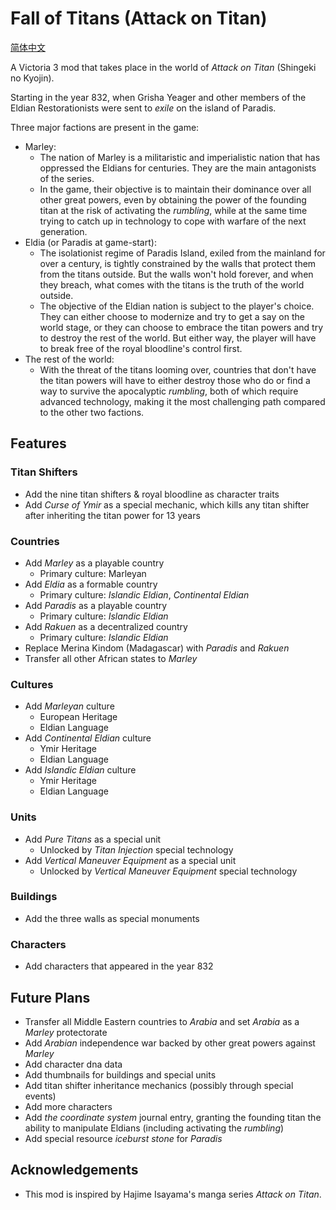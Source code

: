 # Fall of Titans (Attack on Titan)

[简体中文](README_zh-CN.md)

A Victoria 3 mod that takes place in the world of _Attack on Titan_ (Shingeki no Kyojin).

Starting in the year 832, when Grisha Yeager and other members of the Eldian Restorationists were sent to _exile_ on the island of Paradis.

Three major factions are present in the game:
- Marley:
  - The nation of Marley is a militaristic and imperialistic nation that has oppressed the Eldians for centuries. They are the main antagonists of the series.
  - In the game, their objective is to maintain their dominance over all other great powers, even by obtaining the power of the founding titan at the risk of activating the _rumbling_, while at the same time trying to catch up in technology to cope with warfare of the next generation.
- Eldia (or Paradis at game-start):
  - The isolationist regime of Paradis Island, exiled from the mainland for over a century, is tightly constrained by the walls that protect them from the titans outside. But the walls won't hold forever, and when they breach, what comes with the titans is the truth of the world outside.
  - The objective of the Eldian nation is subject to the player's choice. They can either choose to modernize and try to get a say on the world stage, or they can choose to embrace the titan powers and try to destroy the rest of the world. But either way, the player will have to break free of the royal bloodline's control first.
- The rest of the world:
  - With the threat of the titans looming over, countries that don't have the titan powers will have to either destroy those who do or find a way to survive the apocalyptic _rumbling_, both of which require advanced technology, making it the most challenging path compared to the other two factions.

## Features

### Titan Shifters

- Add the nine titan shifters & royal bloodline as character traits
- Add _Curse of Ymir_ as a special mechanic, which kills any titan shifter after inheriting the titan power for 13 years

### Countries

- Add _Marley_ as a playable country
  - Primary culture: Marleyan
- Add _Eldia_ as a formable country
  - Primary culture: _Islandic Eldian_, _Continental Eldian_
- Add _Paradis_ as a playable country
  - Primary culture: _Islandic Eldian_
- Add _Rakuen_ as a decentralized country
  - Primary culture: _Islandic Eldian_
- Replace Merina Kindom (Madagascar) with _Paradis_ and _Rakuen_
- Transfer all other African states to _Marley_

### Cultures

- Add _Marleyan_ culture
  - European Heritage
  - Eldian Language
- Add _Continental Eldian_ culture
  - Ymir Heritage
  - Eldian Language
- Add _Islandic Eldian_ culture
  - Ymir Heritage
  - Eldian Language

### Units

- Add _Pure Titans_ as a special unit
  - Unlocked by _Titan Injection_ special technology
- Add _Vertical Maneuver Equipment_ as a special unit
  - Unlocked by _Vertical Maneuver Equipment_ special technology

### Buildings

- Add the three walls as special monuments

### Characters

- Add characters that appeared in the year 832

## Future Plans

- Transfer all Middle Eastern countries to _Arabia_ and set _Arabia_ as a _Marley_ protectorate
- Add _Arabian_ independence war backed by other great powers against _Marley_
- Add character dna data
- Add thumbnails for buildings and special units
- Add titan shifter inheritance mechanics (possibly through special events)
- Add more characters
- Add _the coordinate system_ journal entry, granting the founding titan the ability to manipulate Eldians (including activating the _rumbling_)
- Add special resource _iceburst stone_ for _Paradis_

## Acknowledgements

- This mod is inspired by Hajime Isayama's manga series _Attack on Titan_.
